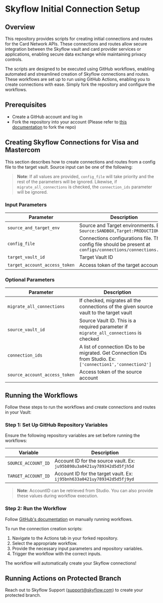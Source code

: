 # Skyflow Initial Connection Setup

## Overview

This repository provides scripts for creating initial connections and routes for the Card Network APIs. These connections and routes allow secure integration between the Skyflow vault and card provider services or applications, enabling secure data exchange while maintaining privacy controls.

The scripts are designed to be executed using GitHub workflows, enabling automated and streamlined creation of Skyflow connections and routes. These workflows are set up to run using GitHub Actions, enabling you to create connections with ease. Simply fork the repository and configure the workflows.

## Prerequisites

- Create a GitHub account and log in
- Fork the repository into your account (Please refer to [this documentation](https://docs.github.com/en/pull-requests/collaborating-with-pull-requests/working-with-forks/fork-a-repo) to fork the repo)

## Creating Skyflow Connections for Visa and Mastercom

This section describes how to create connections and routes from a config file to the target vault. Source input can be one of the following:

> **Note**: If all values are provided, `config_file` will take priority and the rest of the parameters will be ignored. Likewise, if `migrate_all_connections` is checked, the `connection_ids` parameter will be ignored.

### Input Parameters

| Parameter | Description |
|-----------|-------------|
| `source_and_target_env` | Source and Target environments. Ex: `Source:SANDBOX,Target:PRODUCTION`  |
| `config_file` | Connections configurations file. The config file should be present at `configs/connections/connections.json` |
| `target_vault_id` | Target Vault ID |
| `target_account_access_token` | Access token of the target account |

### Optional Parameters

| Parameter | Description |
|-----------|-------------|
| `migrate_all_connections` | If checked, migrates all the connections of the given source vault to the target vault |
| `source_vault_id` | Source Vault ID. This is a required parameter if `migrate_all_connections` is checked |
| `connection_ids` | A list of connection IDs to be migrated. Get Connection IDs from Studio. Ex: `['connection1','connection2']` |
| `source_account_access_token` | Access token of the source account |

## Running the Workflows

Follow these steps to run the workflows and create connections and routes in your Vault:

### Step 1: Set Up GitHub Repository Variables

Ensure the following repository variables are set before running the workflows:

| Variable | Description |
|----------|-------------|
| `SOURCE_ACCOUNT_ID` | Account ID for the source vault. Ex: `ju95b898u3a0421uy789342d5d5fjh5d` |
| `TARGET_ACCOUNT_ID` | Account ID for the target vault. Ex: `ij95bnh633a0421uy789342d5d5fj9yd` |

> **Note**: AccountID can be retrieved from Studio. You can also provide these values during workflow execution.

### Step 2: Run the Workflow

Follow [GitHub's documentation](https://docs.github.com/en/actions/managing-workflow-runs-and-deployments/managing-workflow-runs/manually-running-a-workflow) on manually running workflows.

To run the connection creation scripts:
1. Navigate to the Actions tab in your forked repository.
2. Select the appropriate workflow.
3. Provide the necessary input parameters and repository variables.
4. Trigger the workflow with the correct inputs.

The workflow will automatically create your Skyflow connections!

## Running Actions on Protected Branch

Reach out to Skyflow Support (support@skyflow.com) to create your protected branch.

